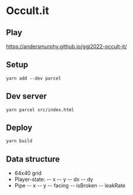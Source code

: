 # Occult.it

## Play

https://andersmurphy.github.io/ggj2022-occult-it/

## Setup

```
yarn add --dev parcel
```

## Dev server

```
yarn parcel src/index.html
```

## Deploy

```
yarn build
```

## Data structure

- 64x40 grid
- Player-state:
-- x
-- y
-- dx
-- dy
- Pipe
-- x
-- y
-- facing
-- isBroken
-- leakRate
